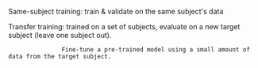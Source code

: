Same-subject training: train & validate on the same subject's data

Transfer training: trained on a set of subjects, evaluate on a new target subject (leave one subject out). 

                   Fine-tune a pre-trained model using a small amount of data from the target subject. 
